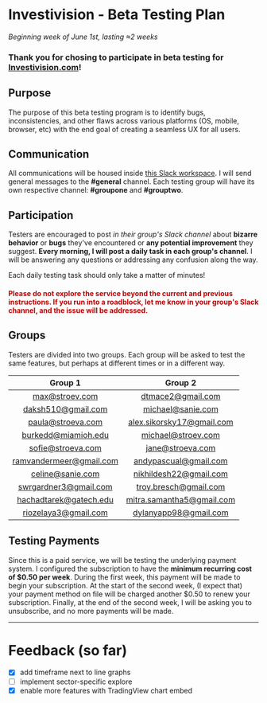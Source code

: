 # Investivision - Beta Testing Plan

_Beginning week of June 1st, lasting ≈2 weeks_

### Thank you for chosing to participate in beta testing for [Investivision.com](https://www.investivision.com)!

## Purpose

The purpose of this beta testing program is to identify bugs, inconsistencies, and other flaws across various platforms (OS, mobile, browser, etc) with the end goal of creating a seamless UX for all users.

## Communication

All communications will be housed inside [this Slack workspace](https://investivisionbeta.slack.com). I will send general messages to the **#general** channel. Each testing group will have its own respective channel: **#groupone** and **#grouptwo**.

## Participation

Testers are encouraged to post _in their group's Slack channel_ about **bizarre behavior** or **bugs** they've encountered or **any potential improvement** they suggest. **Every morning, I will post a daily task in each group's channel**. I will be answering any questions or addressing any confusion along the way.

Each daily testing task should only take a matter of minutes!

<h4 style="color: rgba(190,0,0);"> Please do not explore the service beyond the current and previous instructions. If you run into a roadblock, let me know in your group's Slack channel, and the issue will be addressed.</h4>

## Groups

Testers are divided into two groups. Each group will be asked to test the same features, but perhaps at different times or in a different way.

|         Group 1         |          Group 2          |
| :---------------------: | :-----------------------: |
|     max@stroev.com      |     dtmace2@gmail.com     |
|   daksh510@gmail.com    |     michael@sanie.com     |
|    paula@stroeva.com    | alex.sikorsky17@gmail.com |
|   burkedd@miamioh.edu   |    michael@stroev.com     |
|    sofie@stroeva.com    |     jane@stroeva.com      |
| ramvandermeer@gmail.com |   andypascual@gmail.com   |
|    celine@sanie.com     |  nikhildesh22@gmail.com   |
|  swrgardner3@gmail.com  |   troy.bresch@gmail.com   |
| hachadtarek@gatech.edu  | mitra.samantha5@gmail.com |
|  riozelaya3@gmail.com   |   dylanyapp98@gmail.com   |

## Testing Payments

Since this is a paid service, we will be testing the underlying payment system. I configured the subscription to have the **minimum recurring cost of $0.50 per week**. During the first week, this payment will be made to begin your subscription. At the start of the second week, (I expect that) your payment method on file will be charged another $0.50 to renew your subscription. Finally, at the end of the second week, I will be asking you to unsubscribe, and no more payments will be made.

---

# Feedback (so far)

- [x] add timeframe next to line graphs
- [ ] implement sector-specific explore
- [x] enable more features with TradingView chart embed
